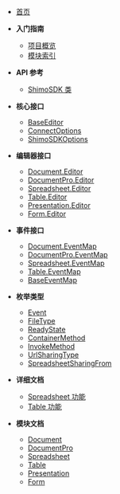 <!-- docs/_sidebar.md -->

- [首页](/)

- **入门指南**

  - [项目概览](/)
  - [模块索引](/modules.md)

- **API 参考**

  - [ShimoSDK 类](/classes/ShimoSDK.md)

- **核心接口**

  - [BaseEditor](/interfaces/BaseEditor.md)
  - [ConnectOptions](/interfaces/ConnectOptions.md)
  - [ShimoSDKOptions](/interfaces/ShimoSDKOptions.md)

- **编辑器接口**

  - [Document.Editor](/interfaces/Document.Editor.md)
  - [DocumentPro.Editor](/interfaces/DocumentPro.Editor.md)
  - [Spreadsheet.Editor](/interfaces/Spreadsheet.Editor.md)
  - [Table.Editor](/interfaces/Table.Editor.md)
  - [Presentation.Editor](/interfaces/Presentation.Editor.md)
  - [Form.Editor](/interfaces/Form.Editor.md)

- **事件接口**

  - [Document.EventMap](/interfaces/Document.EventMap.md)
  - [DocumentPro.EventMap](/interfaces/DocumentPro.EventMap.md)
  - [Spreadsheet.EventMap](/interfaces/Spreadsheet.EventMap.md)
  - [Table.EventMap](/interfaces/Table.EventMap.md)
  - [BaseEventMap](/interfaces/BaseEventMap.md)

- **枚举类型**

  - [Event](/enums/Event.md)
  - [FileType](/enums/FileType.md)
  - [ReadyState](/enums/ReadyState.md)
  - [ContainerMethod](/enums/ContainerMethod.md)
  - [InvokeMethod](/enums/InvokeMethod.md)
  - [UrlSharingType](/enums/UrlSharingType.md)
  - [SpreadsheetSharingFrom](/enums/SpreadsheetSharingFrom.md)

- **详细文档**

  - [Spreadsheet 功能](/details/Spreadsheet.md)
  - [Table 功能](/details/Table.md)

- **模块文档**
  - [Document](/modules/Document.md)
  - [DocumentPro](/modules/DocumentPro.md)
  - [Spreadsheet](/modules/Spreadsheet.md)
  - [Table](/modules/Table.md)
  - [Presentation](/modules/Presentation.md)
  - [Form](/modules/Form.md)
